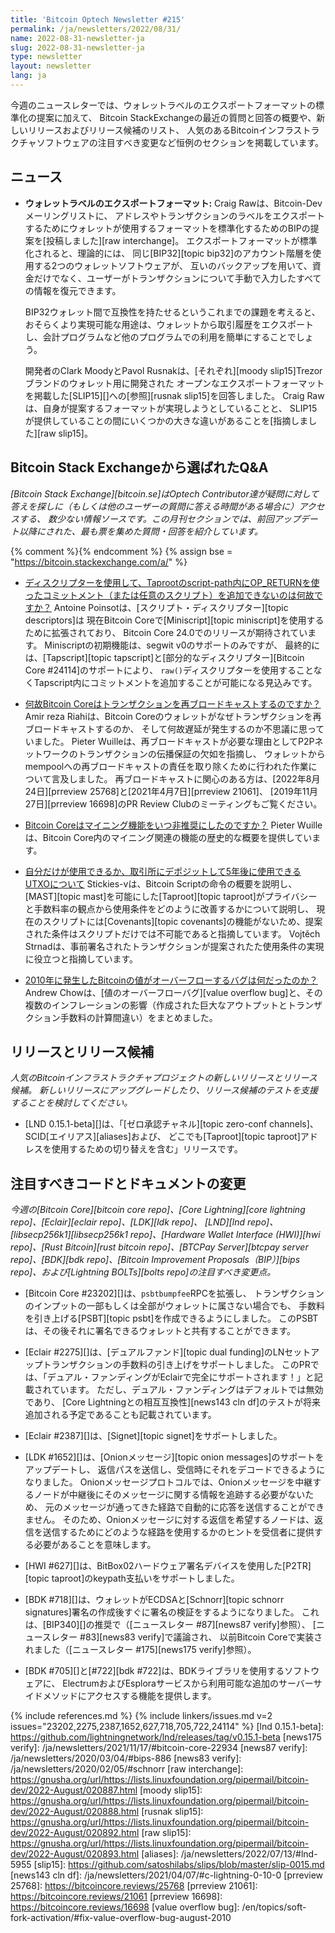 ```yaml
---
title: 'Bitcoin Optech Newsletter #215'
permalink: /ja/newsletters/2022/08/31/
name: 2022-08-31-newsletter-ja
slug: 2022-08-31-newsletter-ja
type: newsletter
layout: newsletter
lang: ja
---
```

今週のニュースレターでは、ウォレットラベルのエクスポートフォーマットの標準化の提案に加えて、
Bitcoin StackExchangeの最近の質問と回答の概要や、新しいリリースおよびリリース候補のリスト、
人気のあるBitcoinインフラストラクチャソフトウェアの注目すべき変更など恒例のセクションを掲載しています。

## ニュース

- **<!--wallet-label-export-format-->ウォレットラベルのエクスポートフォーマット:** Craig Rawは、Bitcoin-Devメーリングリストに、
  アドレスやトランザクションのラベルをエクスポートするためにウォレットが使用するフォーマットを標準化するためのBIPの提案を[投稿しました][raw interchange]。
  エクスポートフォーマットが標準化されると、理論的には、
  同じ[BIP32][topic bip32]のアカウント階層を使用する2つのウォレットソフトウェアが、
  互いのバックアップを用いて、資金だけでなく、ユーザーがトランザクションについて手動で入力したすべての情報を復元できます。

  BIP32ウォレット間で互換性を持たせるというこれまでの課題を考えると、
  おそらくより実現可能な用途は、ウォレットから取引履歴をエクスポートし、会計プログラムなど他のプログラムでの利用を簡単にすることでしょう。

  開発者のClark MoodyとPavol Rusnakは、[それぞれ][moody slip15]Trezorブランドのウォレット用に開発された
  オープンなエクスポートフォーマットを掲載した[SLIP15][]への[参照][rusnak slip15]を回答しました。
  Craig Rawは、自身が提案するフォーマットが実現しようとしていることと、
  SLIP15が提供していることの間にいくつかの大きな違いがあることを[指摘しました][raw slip15]。

## Bitcoin Stack Exchangeから選ばれたQ&A

*[Bitcoin Stack Exchange][bitcoin.se]はOptech Contributor達が疑問に対して答えを探しに（もしくは他のユーザーの質問に答える時間がある場合に）アクセスする、
数少ない情報ソースです。この月刊セクションでは、前回アップデート以降にされた、最も票を集めた質問・回答を紹介しています。*

{% comment %}<!-- https://bitcoin.stackexchange.com/search?tab=votes&q=created%3a1m..%20is%3aanswer -->{% endcomment %}
{% assign bse = "https://bitcoin.stackexchange.com/a/" %}

- [<!--why-isn-t-it-possible-to-add-an-op-return-commitment-or-some-arbitrary-script-inside-a-taproot-script-path-with-a-descriptor-->ディスクリプターを使用して、Taprootのscript-path内にOP_RETURNを使ったコミットメント（または任意のスクリプト）を追加できないのは何故ですか？]({{bse}}114948)
  Antoine Poinsotは、[スクリプト・ディスクリプター][topic descriptors]は
  現在Bitcoin Coreで[Miniscript][topic miniscript]を使用するために拡張されており、
  Bitcoin Core 24.0でのリリースが期待されています。
  Miniscriptの初期機能は、segwit v0のサポートのみですが、
  最終的には、[Tapscript][topic tapscript]と[部分的なディスクリプター][Bitcoin Core #24114]のサポートにより、
  `raw()`ディスクリプターを使用することなくTapscript内にコミットメントを追加することが可能になる見込みです。

- [<!--why-does-bitcoin-core-rebroadcast-transactions-->何故Bitcoin Coreはトランザクションを再ブロードキャストするのですか？]({{bse}}114973)
  Amir reza Riahiは、Bitcoin Coreのウォレットがなぜトランザクションを再ブロードキャストするのか、
  そして何故遅延が発生するのか不思議に思っていました。
  Pieter Wuilleは、再ブロードキャストが必要な理由としてP2Pネットワークのトランザクションの伝播保証の欠如を指摘し、
  ウォレットからmempoolへの再ブロードキャストの責任を取り除くために行われた作業について言及しました。
  再ブロードキャストに関心のある方は、[2022年8月24日][prreview 25768]と[2021年4月7日][prreview 21061]、
  [2019年11月27日][prreview 16698]のPR Review Clubのミーティングもご覧ください。

- [<!--when-did-bitcoin-core-deprecate-the-mining-function-->Bitcoin Coreはマイニング機能をいつ非推奨にしたのですか？]({{bse}}114687)
  Pieter Wuilleは、Bitcoin Core内のマイニング関連の機能の歴史的な概要を提供しています。

- [<!--utxo-spendable-by-me-or-deposit-to-exchange-after-5-years-->自分だけが使用できるか、取引所にデポジットして5年後に使用できるUTXOについて]({{bse}}114901)
  Stickies-vは、Bitcoin Scriptの命令の概要を説明し、
  [MAST][topic mast]を可能にした[Taproot][topic taproot]がプライバシーと手数料率の観点から使用条件をどのように改善するかについて説明し、
  現在のスクリプトには[Covenants][topic covenants]の機能がないため、提案された条件はスクリプトだけでは不可能であると指摘しています。
  Vojtěch Strnadは、事前署名されたトランザクションが提案されたた使用条件の実現に役立つと指摘しています。

- [<!--what-was-the-bug-for-the-bitcoin-value-overflow-in-2010-->2010年に発生したBitcoinの値がオーバーフローするバグは何だったのか？]({{bse}}114694)
  Andrew Chowは、[値のオーバーフローバグ][value overflow bug]と、その複数のインフレーションの影響（作成された巨大なアウトプットとトランザクション手数料の計算間違い）をまとめました。

## リリースとリリース候補

*人気のBitcoinインフラストラクチャプロジェクトの新しいリリースとリリース候補。
新しいリリースにアップグレードしたり、リリース候補のテストを支援することを検討してください。*

- [LND 0.15.1-beta][]は、「[ゼロ承認チャネル][topic zero-conf channels]、SCID[エイリアス][aliases]および、
  どこでも[Taproot][topic taproot]アドレスを使用するための切り替えを含む」リリースです。

## 注目すべきコードとドキュメントの変更

*今週の[Bitcoin Core][bitcoin core repo]、[Core
Lightning][core lightning repo]、[Eclair][eclair repo]、[LDK][ldk repo]、
[LND][lnd repo]、[libsecp256k1][libsecp256k1 repo]、[Hardware Wallet
Interface (HWI)][hwi repo]、[Rust Bitcoin][rust bitcoin repo]、[BTCPay
Server][btcpay server repo]、[BDK][bdk repo]、[Bitcoin Improvement
Proposals（BIP）][bips repo]、および[Lightning BOLTs][bolts repo]の注目すべき変更点。*

- [Bitcoin Core #23202][]は、`psbtbumpfee`RPCを拡張し、
  トランザクションのインプットの一部もしくは全部がウォレットに属さない場合でも、
  手数料を引き上げる[PSBT][topic psbt]を作成できるようにしました。
  このPSBTは、その後それに署名できるウォレットと共有することができます。

- [Eclair #2275][]は、[デュアルファンド][topic dual funding]のLNセットアップトランザクションの手数料の引き上げをサポートしました。
  このPRでは、「デュアル・ファンディングがEclairで完全にサポートされます！」と記載されています。
  ただし、デュアル・ファンディングはデフォルトでは無効であり、
  [Core Lightningとの相互互換性][news143 cln df]のテストが将来追加される予定であることも記載されています。

- [Eclair #2387][]は、[Signet][topic signet]をサポートしました。

- [LDK #1652][]は、[Onionメッセージ][topic onion messages]のサポートをアップデートし、
  返信パスを送信し、受信時にそれをデコードできるようになりました。
  Onionメッセージプロトコルでは、Onionメッセージを中継するノードが中継後にそのメッセージに関する情報を追跡する必要がないため、
  元のメッセージが通ってきた経路で自動的に応答を送信することができません。
  そのため、Onionメッセージに対する返信を希望するノードは、返信を送信するためにどのような経路を使用するかのヒントを受信者に提供する必要があることを意味します。

- [HWI #627][]は、BitBox02ハードウェア署名デバイスを使用した[P2TR][topic taproot]のkeypath支払いをサポートしました。

- [BDK #718][]は、ウォレットがECDSAと[Schnorr][topic schnorr signatures]署名の作成後すぐに署名の検証をするようになりました。
  これは、[BIP340][]の推奨で（[ニュースレター #87][news87 verify]参照）、
  [ニュースレター #83][news83 verify]で議論され、
  以前Bitcoin Coreで実装されました（[ニュースレター #175][news175 verify]参照）。

- [BDK #705][]と[#722][bdk #722]は、BDKライブラリを使用するソフトウェアに、
  ElectrumおよびEsploraサービスから利用可能な追加のサーバーサイドメソッドにアクセスする機能を提供します。

{% include references.md %}
{% include linkers/issues.md v=2 issues="23202,2275,2387,1652,627,718,705,722,24114" %}
[lnd 0.15.1-beta]: https://github.com/lightningnetwork/lnd/releases/tag/v0.15.1-beta
[news175 verify]: /ja/newsletters/2021/11/17/#bitcoin-core-22934
[news87 verify]: /ja/newsletters/2020/03/04/#bips-886
[news83 verify]: /ja/newsletters/2020/02/05/#schnorr
[raw interchange]: https://gnusha.org/url/https://lists.linuxfoundation.org/pipermail/bitcoin-dev/2022-August/020887.html
[moody slip15]: https://gnusha.org/url/https://lists.linuxfoundation.org/pipermail/bitcoin-dev/2022-August/020888.html
[rusnak slip15]: https://gnusha.org/url/https://lists.linuxfoundation.org/pipermail/bitcoin-dev/2022-August/020892.html
[raw slip15]: https://gnusha.org/url/https://lists.linuxfoundation.org/pipermail/bitcoin-dev/2022-August/020893.html
[aliases]: /ja/newsletters/2022/07/13/#lnd-5955
[slip15]: https://github.com/satoshilabs/slips/blob/master/slip-0015.md
[news143 cln df]: /ja/newsletters/2021/04/07/#c-lightning-0-10-0
[prreview 25768]: https://bitcoincore.reviews/25768
[prreview 21061]: https://bitcoincore.reviews/21061
[prreview 16698]: https://bitcoincore.reviews/16698
[value overflow bug]: /en/topics/soft-fork-activation/#fix-value-overflow-bug-august-2010
